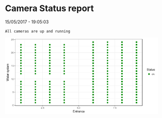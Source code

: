 Camera Status report
================
15/05/2017 - 19:05:03

    All cameras are up and running

![](camreport_files/figure-markdown_github/unnamed-chunk-2-1.png)
